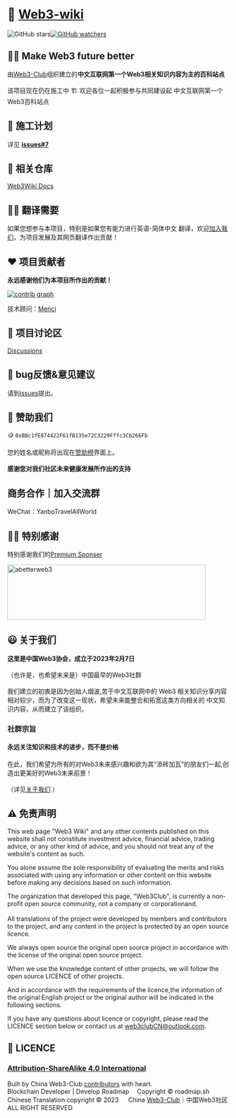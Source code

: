 # 📘 [Web3-wiki](https://web3wiki.site/)
![GitHub stars](https://img.shields.io/github/stars/Web3-Club/Web3wiki-Website.svg?style=social&label=Stars)[![GitHub watchers](https://img.shields.io/github/watchers/Web3-Club/Web3wiki-Website.svg?style=social&label=Watch)](https://github.com/Web3-Club/Web3wiki-Website)

## 💪🏻 Make Web3 future better

由[Web3-Club](https://github.com/Web3-Club/Intro./blob/main/README.md)组织建立的**中文互联网第一个Web3相关知识内容为主的百科站点**<br>    
该项目现在仍在施工中 🏗️  欢迎各位一起积极参与共同建设起 中文互联网第一个Web3百科站点


## 🔖 施工计划
详见 **[issues#7](https://github.com/Web3-Club/Web3wiki-Website/issues/7)**

## 💼 相关仓库
[Web3Wiki Docs](https://github.com/Web3-Club/Web3Wiki-Docs)
   
## ✍🏻 翻译需要
如果您想参与本项目，特别是如果您有能力进行英语-简体中文 翻译，欢迎[加入我们](https://github.com/Web3-Club/Intro./blob/main/Join%20club.md)，为项目发展及其网页翻译作出贡献！

     
## ❤️ 项目贡献者
**永远感谢他们为本项目所作出的贡献！**

[![contrib graph](https://contrib.rocks/image?repo=Web3-Club/Web3wiki-Website)](https://github.com/Web3-Club/Web3wiki-Website/graphs/contributors)

技术顾问：[Menci](https://github.com/Menci)

## 💬 项目讨论区
[Discussions](https://github.com/Web3-Club/Web3wiki-Website/discussions)

## 🐛 bug反馈&意见建议 
请到[issues](https://github.com/Web3-Club/Web3wiki-Website/issues)提出。
  
## 💐 赞助我们 
🪙 ``0xBBc1fE874422F61fB135e72C3229Fffc3Cb266Fb``

您的姓名或昵称将出现在[赞助榜](https://github.com/Web3-Club/Sponsor)界面上。<br>  
**感谢您对我们社区未来健康发展所作出的支持**

## 商务合作｜加入交流群
WeChat：YanboTravelAllWorld


## 👏🏻 特别感谢 
特别感谢我们的[Premium Sponser](https://github.com/Web3-Club/Sponsor/blob/main/Premium%20sponsors.md)

<a href="https://abetterweb3.notion.site"><img alt="abetterweb3" height="125" src="https://user-images.githubusercontent.com/76860915/220133607-dddc3468-0cda-4065-bce3-3b275dfe6ad1.png" width="450"/></a>

  
## 😃 关于我们 
**这里是中国Web3协会，成立于2023年2月7日**<br>  
（也许是，也希望未来是）中国最早的Web3社群<br>  
我们建立的初衷是因为创始人烟波,苦于中文互联网中的 Web3 相关知识分享内容相对较少，而为了改变这一现状，希望未来能整合和拓宽这类方向相关的 中文知识内容，从而建立了该组织。<br>  

### **社群宗旨**   
#### **永远关注知识和技术的进步，而不是价格**<br>   
在此，我们希望为所有的对Web3未来感兴趣和欲为其“添砖加瓦”的朋友们一起,创造出更美好的Web3未来前景！<br>  
（详见[关于我们](https://github.com/Web3-Club/Intro.#%E7%AE%80%E4%BB%8B) ）

## ⚠️ 免责声明

This web page "Web3 Wiki" and any other contents published on this website shall not constitute investment advice, financial advice, trading advice, or any other kind of advice, and you should not treat any of the website's content as such. 
   
You alone assume the sole responsibility of evaluating the merits and risks associated with using any information or other content on this website before making any decisions based on such information. 

The organization that developed this page, "Web3Club", is currently a non-profit open source community, not a company or corporationand.<br><br>
All translations of the project were developed by members and contributors to the project, and any content in the project is protected by an open source licence.
   
We always open source the original open source project in accordance with the license of the original open source project.

When we use the knowledge content of other projects, we will follow the open source LICENCE of other projects.
   
And in accordance with the requirements of the licence,the information of the original English project or the original author will be indicated in the following sections.

If you have any questions about licence or copyright, please read the LICENCE section below or contact us at web3clubCN@outlook.com.


## 📖 LICENCE
### [Attribution-ShareAlike 4.0 International](https://creativecommons.org/licenses/by-sa/4.0/legalcode)<br>
Built by China Web3-Club [contributors](https://github.com/Web3-Club/Web3wiki-Website#%E9%A1%B9%E7%9B%AE%E8%B4%A1%E7%8C%AE%E8%80%85) with heart.  
Blockchain Developer | Develop Roadmap &emsp;Copyright © roadmap.sh  
Chinese Translation copyright © 2023 &emsp; China [Web3-Club](https://github.com/Web3-Club)｜中国Web3社区  
ALL RIGHT RESERVED  
 



